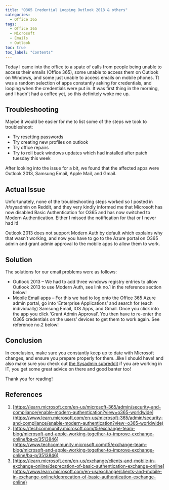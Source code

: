 ```yaml
---
title: "O365 Credential Looping Outlook 2013 & others"
categories: 
  - Office 365 
tags:
  - Office 365
  - Microsoft
  - Emails
  - Outlook
toc: true
toc_label: "Contents"
---
```


Today I came into the office to a spate of calls from people being unable to access their emails (Office 365), some unable to access them on Outlook on Windows, and some just unable to access emails on mobile phones. Tt was a random selection of apps constantly asking for credentials, and looping when the credentials were put in. It was first thing in the morning, and I hadn't had a coffee yet, so this definitely woke me up.

## Troubleshooting

Maybe it would be easier for me to list some of the steps we took to troubleshoot:

* Try resetting passwords
* Try creating new profiles on outlook
* Try office repairs
* Try to roll back windows updates which had installed after patch tuesday this week

After looking into the issue for a bit, we found that the affected apps were Outlook 2013, Samsung Email, Apple Mail, and Gmail.

## Actual Issue

Unfortunately, none of the troubleshooting steps worked so I posted in /r/sysadmin on Reddit, and they very kindly informed me that Microsoft has now disabled Basic Authentication for O365 and has now switched to Modern Authentication. Either I missed the notification for that or I never had it!

Outlook 2013 does not support Modern Auth by default which explains why that wasn’t working, and now you have to go to the Azure portal on O365 admin and grant admin approval to the mobile apps to allow them to work.

## Solution

The solutions for our email problems were as follows:

* Outlook 2013 – We had to add three windows registry entries to allow Outlook 2013 to use Modern Auth, see link no.1 in the reference section below!
* Mobile Email apps – For this we had to log onto the Office 365 Azure admin portal, go into ‘Enterprise Applications’ and search for (each individually) Samsung Email, IOS Apps, and Gmail. Once you click into the app you click ‘Grant Admin Approval’. You then have to re-enter the O365 credentials on the users’ devices to get them to work again. See reference no.2 below!

## Conclusion

In conclusion, make sure you constantly keep up to date with Microsoft changes, and ensure you prepare properly for them…like I should have! and also make sure you check out [the Sysadmin subreddit](https://www.reddit.com/r/sysadmin) if you are working in IT, you get some great advice on there and good banter too!

Thank you for reading!

## References

1. [https://learn.microsoft.com/en-us/microsoft-365/admin/security-and-compliance/enable-modern-authentication?view=o365-worldwide](https://www.learn.microsoft.com/en-us/microsoft-365/admin/security-and-compliance/enable-modern-authentication?view=o365-worldwide)
2. [https://techcommunity.microsoft.com/t5/exchange-team-blog/microsoft-and-apple-working-together-to-improve-exchange-online/ba-p/3513846](https://www.techcommunity.microsoft.com/t5/exchange-team-blog/microsoft-and-apple-working-together-to-improve-exchange-online/ba-p/3513846)
3. [https://learn.microsoft.com/en-us/exchange/clients-and-mobile-in-exchange-online/deprecation-of-basic-authentication-exchange-online](https://www.learn.microsoft.com/en-us/exchange/clients-and-mobile-in-exchange-online/deprecation-of-basic-authentication-exchange-online)
